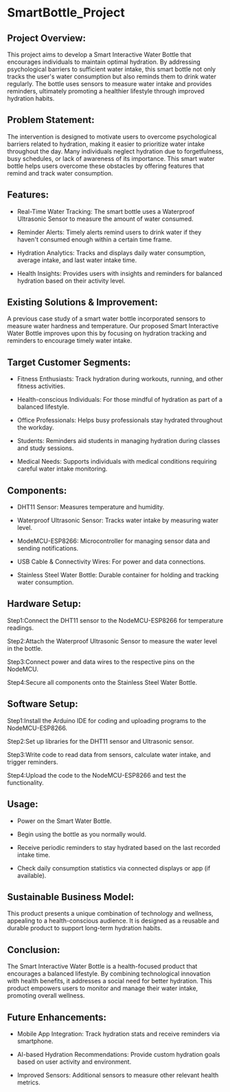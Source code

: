 # SmartBottle_Project

## Project Overview:
This project aims to develop a Smart Interactive Water Bottle that encourages individuals to maintain optimal hydration. 
By addressing psychological barriers to sufficient water intake, this smart bottle not only tracks the user's water 
consumption but also reminds them to drink water regularly. The bottle uses sensors to measure water intake and provides 
reminders, ultimately promoting a healthier lifestyle through improved hydration habits.

## Problem Statement:
The intervention is designed to motivate users to overcome psychological barriers related to hydration, 
making it easier to prioritize water intake throughout the day. Many individuals neglect hydration due to
forgetfulness, busy schedules, or lack of awareness of its importance. This smart water bottle helps users 
overcome these obstacles by offering features that remind and track water consumption.

## Features:
- Real-Time Water Tracking: The smart bottle uses a Waterproof Ultrasonic Sensor to measure the amount of water consumed.

- Reminder Alerts: Timely alerts remind users to drink water if they haven't consumed enough within a certain time frame.

- Hydration Analytics: Tracks and displays daily water consumption, average intake, and last water intake time.

- Health Insights: Provides users with insights and reminders for balanced hydration based on their activity level.

## Existing Solutions & Improvement:
A previous case study of a smart water bottle incorporated sensors to measure water hardness and temperature. 
Our proposed Smart Interactive Water Bottle improves upon this by focusing on hydration tracking and reminders 
to encourage timely water intake.

## Target Customer Segments:
- Fitness Enthusiasts: Track hydration during workouts, running, and other fitness activities.

- Health-conscious Individuals: For those mindful of hydration as part of a balanced lifestyle.

- Office Professionals: Helps busy professionals stay hydrated throughout the workday.

- Students: Reminders aid students in managing hydration during classes and study sessions.

- Medical Needs: Supports individuals with medical conditions requiring careful water intake monitoring.

## Components:
- DHT11 Sensor: Measures temperature and humidity.

- Waterproof Ultrasonic Sensor: Tracks water intake by measuring water level.

- ModeMCU-ESP8266: Microcontroller for managing sensor data and sending notifications.

- USB Cable & Connectivity Wires: For power and data connections.

- Stainless Steel Water Bottle: Durable container for holding and tracking water consumption.

## Hardware Setup:
Step1:Connect the DHT11 sensor to the NodeMCU-ESP8266 for temperature readings.

Step2:Attach the Waterproof Ultrasonic Sensor to measure the water level in the bottle.

Step3:Connect power and data wires to the respective pins on the NodeMCU.

Step4:Secure all components onto the Stainless Steel Water Bottle.

## Software Setup:
Step1:Install the Arduino IDE for coding and uploading programs to the NodeMCU-ESP8266.

Step2:Set up libraries for the DHT11 sensor and Ultrasonic sensor.

Step3:Write code to read data from sensors, calculate water intake, and trigger reminders.

Step4:Upload the code to the NodeMCU-ESP8266 and test the functionality.

## Usage:
- Power on the Smart Water Bottle.

- Begin using the bottle as you normally would.

- Receive periodic reminders to stay hydrated based on the last recorded intake time.

- Check daily consumption statistics via connected displays or app (if available).

## Sustainable Business Model:
This product presents a unique combination of technology and wellness, appealing to a health-conscious audience. 
It is designed as a reusable and durable product to support long-term hydration habits.

## Conclusion:
The Smart Interactive Water Bottle is a health-focused product that encourages a balanced lifestyle.
By combining technological innovation with health benefits, it addresses a social need for better hydration. 
This product empowers users to monitor and manage their water intake, promoting overall wellness.

## Future Enhancements:
- Mobile App Integration: Track hydration stats and receive reminders via smartphone.

- AI-based Hydration Recommendations: Provide custom hydration goals based on user activity and environment.

- Improved Sensors: Additional sensors to measure other relevant health metrics.
